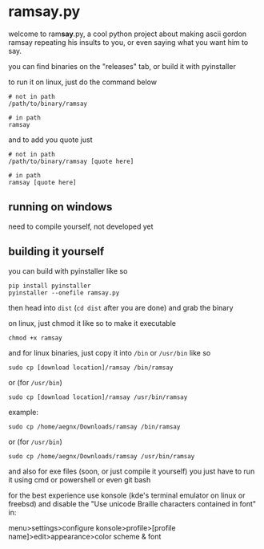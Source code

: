 # ramsay.py

welcome to ram**say**.py, a cool python project about making ascii gordon ramsay repeating his insults to you, or even saying what you want him to say.

you can find binaries on the "releases" tab, or build it with pyinstaller

to run it on linux, just do the command below
```
# not in path
/path/to/binary/ramsay

# in path
ramsay
```
and to add you quote just
```
# not in path
/path/to/binary/ramsay [quote here]

# in path
ramsay [quote here]
```

## running on windows
need to compile yourself, not developed yet

## building it yourself

you can build with pyinstaller like so
```
pip install pyinstaller
pyinstaller --onefile ramsay.py
```
then head into ``dist`` (``cd dist`` after you are done) and grab the binary

on linux, just chmod it like so to make it executable
```
chmod +x ramsay
```
and for linux binaries, just copy it into ``/bin`` or ``/usr/bin`` like so
```
sudo cp [download location]/ramsay /bin/ramsay
```
or (for ``/usr/bin``)
```
sudo cp [download location]/ramsay /usr/bin/ramsay
```
example:
```
sudo cp /home/aegnx/Downloads/ramsay /bin/ramsay
```
or (for ``/usr/bin``)
```
sudo cp /home/aegnx/Downloads/ramsay /usr/bin/ramsay
```
and also for exe files (soon, or just compile it yourself) you just have to run it using cmd or powershell or even git bash

for the best experience use konsole (kde's terminal emulator on linux or freebsd) and disable the "Use unicode Braille characters contained in font" in:

menu>settings>configure konsole>profile>[profile name]>edit>appearance>color scheme & font
